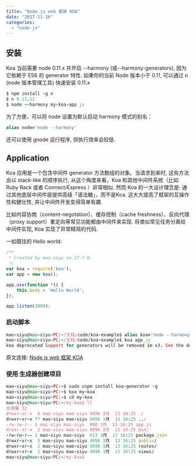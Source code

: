 ```yaml
---
title: "Node.js web 框架 KOA"
date: "2017-11-16"
categories: 
  - "node-js"
---
```


## **安装**

Koa 当前需要 node 0.11.x 并开启 --harmony (或--harmony-generators), 因为它依赖于 ES6 的 generator 特性. 如果你的当前 Node 版本小于 0.11, 可以通过 n (node 版本管理工具) 快速安装 0.11.x

```ruby
$ npm install -g n
$ n 0.11.12
$ node --harmony my-koa-app.js
```

为了方便，可以将 node 设置为默认启动 harmony 模式的别名：

```ruby
alias node='node --harmony'
```

还可以使用 gnode 运行程序, 但执行效率会较低.

## **Application**

Koa 应用是一个包含中间件 generator 方法数组的对象。当请求到来时, 这些方法会以 stack-like 的顺序执行, 从这个角度来看，Koa 和其他中间件系统（比如 Ruby Rack 或者 Connect/Express ）非常相似. 然而 Koa 的一大设计理念是: 通过其他底层中间件层提供高级「语法糖」，而不是Koa. 这大大提高了框架的互操作性和健壮性, 并让中间件开发变得简单有趣.

比如内容协商（content-negotation）、缓存控制（cache freshness）、反向代理（proxy support）重定向等常见功能都由中间件来实现. 将类似常见任务分离给中间件实现, Koa 实现了异常精简的代码.

一如既往的 Hello world:

```javascript
/**
 * Created by mao-siyu on 17-7-6.
 */
var koa = require('koa');
var app = new koa();

app.use(function *() {
    this.body = 'Hello World';
});

app.listen(3000);
```

### **启动脚本**

```ruby
mao-siyu@mao-siyu-PC:~/文档/code/koa-example$ alias koa='node --harmony'
mao-siyu@mao-siyu-PC:~/文档/code/koa-example$ koa app.js
koa deprecated Support for generators will be removed in v3. See the documentation for examples of how to convert old middleware https://github.com/koajs/koa/blob/master/docs/migration.md app.js:7:5
```

原文连接: [Node.js web 框架 KOA](http://koa.rednode.cn/)

### 使用 生成器创建项目

```ruby
mao-siyu@mao-siyu-PC:~$ sudo cnpm install koa-generator -g
mao-siyu@mao-siyu-PC:~$ koa my-koa
mao-siyu@mao-siyu-PC:~$ cd my-koa
mao-siyu@mao-siyu-PC:~/my-koa$ ll
总用量 32
drwxr-xr-x  6 mao-siyu mao-siyu 4096 3月  13 16:25 ./
drwxr-xr-x 77 mao-siyu mao-siyu 4096 3月  13 16:25 ../
-rw-rw-r-- 1 mao-siyu mao-siyu  900 3月  13 16:25 app.js
drwxr-xr-x  2 mao-siyu mao-siyu 4096 3月  13 16:25 bin/
-rw-rw-r-- 1 mao-siyu mao-siyu  613 3月  13 16:25 package.json
drwxr-xr-x  5 mao-siyu mao-siyu 4096 3月  13 16:25 public/
drwxr-xr-x  2 mao-siyu mao-siyu 4096 3月  13 16:25 routes/
drwxr-xr-x  2 mao-siyu mao-siyu 4096 3月  13 16:25 views/
mao-siyu@mao-siyu-PC:~/my-koa$
```
